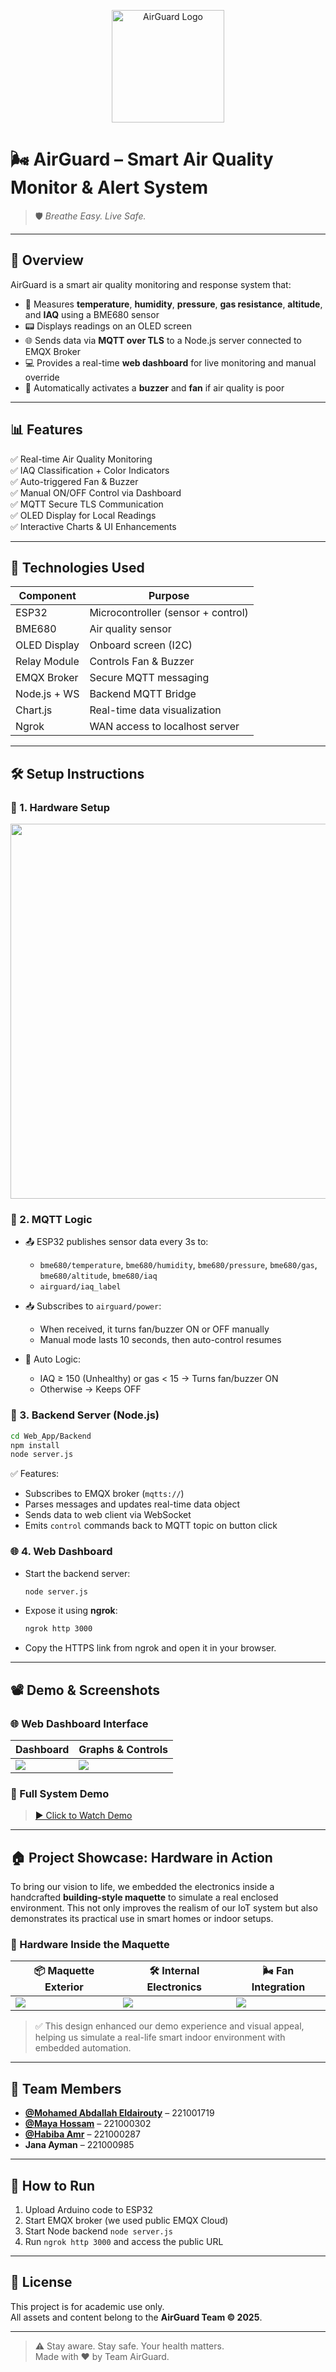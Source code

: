 <p align="center">
  <img src="Web_App/Frontend/logo.png" alt="AirGuard Logo" width="180"/>
</p>

# 🌬️ AirGuard – Smart Air Quality Monitor & Alert System

> 🛡️ *Breathe Easy. Live Safe.*

---

## 🧠 Overview

AirGuard is a smart air quality monitoring and response system that:
- 🧪 Measures **temperature**, **humidity**, **pressure**, **gas resistance**, **altitude**, and **IAQ** using a BME680 sensor
- 📟 Displays readings on an OLED screen
- 🌐 Sends data via **MQTT over TLS** to a Node.js server connected to EMQX Broker
- 💻 Provides a real-time **web dashboard** for live monitoring and manual override
- 🔔 Automatically activates a **buzzer** and **fan** if air quality is poor

---

## 📊 Features

✅ Real-time Air Quality Monitoring  
✅ IAQ Classification + Color Indicators  
✅ Auto-triggered Fan & Buzzer  
✅ Manual ON/OFF Control via Dashboard  
✅ MQTT Secure TLS Communication  
✅ OLED Display for Local Readings  
✅ Interactive Charts & UI Enhancements  

---

## 🧩 Technologies Used

| Component       | Purpose                              |
|----------------|---------------------------------------|
| ESP32           | Microcontroller (sensor + control)    |
| BME680          | Air quality sensor                    |
| OLED Display    | Onboard screen (I2C)                  |
| Relay Module    | Controls Fan & Buzzer                 |
| EMQX Broker     | Secure MQTT messaging                 |
| Node.js + WS    | Backend MQTT Bridge                   |
| Chart.js        | Real-time data visualization          |
| Ngrok           | WAN access to localhost server        |

---

## 🛠️ Setup Instructions

### 🚀 1. Hardware Setup

<p align="center">
  <img src="Hardware/breadboard.jpg" width="600" />
</p>

### 🔁 2. MQTT Logic

- 📤 ESP32 publishes sensor data every 3s to:
  - `bme680/temperature`, `bme680/humidity`, `bme680/pressure`, `bme680/gas`, `bme680/altitude`, `bme680/iaq`
  - `airguard/iaq_label`

- 📥 Subscribes to `airguard/power`:
  - When received, it turns fan/buzzer ON or OFF manually
  - Manual mode lasts 10 seconds, then auto-control resumes

- 🔁 Auto Logic:
  - IAQ ≥ 150 (Unhealthy) or gas < 15 → Turns fan/buzzer ON
  - Otherwise → Keeps OFF

### 🧠 3. Backend Server (Node.js)

```bash
cd Web_App/Backend
npm install
node server.js
```

✅ Features:
- Subscribes to EMQX broker (`mqtts://`)
- Parses messages and updates real-time data object
- Sends data to web client via WebSocket
- Emits `control` commands back to MQTT topic on button click

### 🌐 4. Web Dashboard

- Start the backend server:
  ```bash
  node server.js
  ```

- Expose it using **ngrok**:
  ```bash
  ngrok http 3000
  ```

- Copy the HTTPS link from ngrok and open it in your browser.

---

## 📽️ Demo & Screenshots

### 🌐 Web Dashboard Interface

| Dashboard | Graphs & Controls |
|-----------|-------------------|
| ![](Web_App/Frontend/dashboard.jpg) | ![](Web_App/Frontend/graphs.jpg) |

### 🎥 Full System Demo

> [▶️ Click to Watch Demo](Demo_Video/demo.mp4)

---

## 🏠 Project Showcase: Hardware in Action

To bring our vision to life, we embedded the electronics inside a handcrafted **building-style maquette** to simulate a real enclosed environment. This not only improves the realism of our IoT system but also demonstrates its practical use in smart homes or indoor setups.

### 🧰 Hardware Inside the Maquette

| 📦 Maquette Exterior | 🛠️ Internal Electronics | 🌬️ Fan Integration |
|----------------------|--------------------------|---------------------|
| ![](Hardware/maquette_front.jpg) | ![](Hardware/maquette_top.jpg) | ![](Hardware/maquette_fan.jpg) |

> ✅ This design enhanced our demo experience and visual appeal, helping us simulate a real-life smart indoor environment with embedded automation.

---

## 👥 Team Members

- **[@Mohamed Abdallah Eldairouty](https://github.com/MohamedEldairouty)** – 221001719  
- **[@Maya Hossam](https://github.com/MayaMorsy)** – 221000302 
- **[@Habiba Amr](https://github.com/HabibaGhoneim)** – 221000287  
- **Jana Ayman** – 221000985  

---

## 🚀 How to Run

1. Upload Arduino code to ESP32  
2. Start EMQX broker (we used public EMQX Cloud)  
3. Start Node backend `node server.js`  
4. Run `ngrok http 3000` and access the public URL  

---

## 📝 License

This project is for academic use only.  
All assets and content belong to the **AirGuard Team © 2025**.

---

> ⚠️ Stay aware. Stay safe. Your health matters.  
> Made with ❤️ by Team AirGuard.
